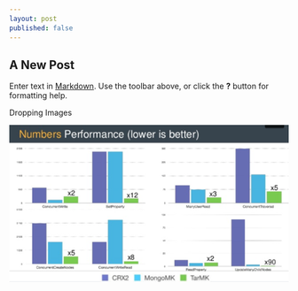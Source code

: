 ```yaml
---
layout: post
published: false
---
```


## A New Post

Enter text in [Markdown](http://daringfireball.net/projects/markdown/). Use the toolbar above, or click the **?** button for formatting help.

Dropping Images

![crx-mongo.png](/images/crx-mongo.png)


